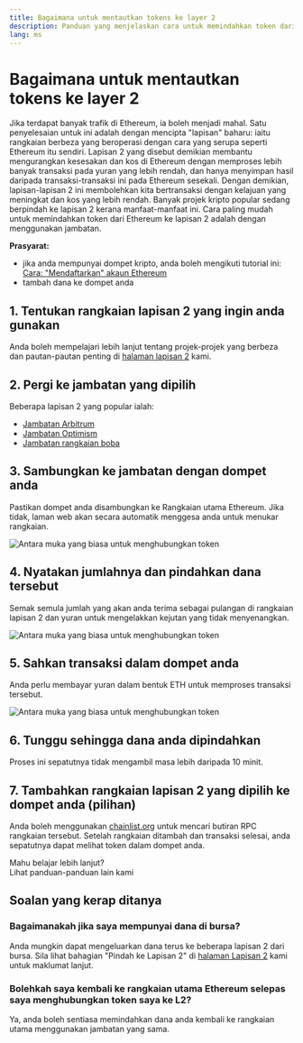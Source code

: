 ```yaml
---
title: Bagaimana untuk mentautkan tokens ke layer 2
description: Panduan yang menjelaskan cara untuk memindahkan token dari Ethereum ke lapisan 2 menggunakan jambatan.
lang: ms
---
```


# Bagaimana untuk mentautkan tokens ke layer 2

Jika terdapat banyak trafik di Ethereum, ia boleh menjadi mahal. Satu penyelesaian untuk ini adalah dengan mencipta "lapisan" baharu: iaitu rangkaian berbeza yang beroperasi dengan cara yang serupa seperti Ethereum itu sendiri. Lapisan 2 yang disebut demikian membantu mengurangkan kesesakan dan kos di Ethereum dengan memproses lebih banyak transaksi pada yuran yang lebih rendah, dan hanya menyimpan hasil daripada transaksi-transaksi ini pada Ethereum sesekali. Dengan demikian, lapisan-lapisan 2 ini membolehkan kita bertransaksi dengan kelajuan yang meningkat dan kos yang lebih rendah. Banyak projek kripto popular sedang berpindah ke lapisan 2 kerana manfaat-manfaat ini. Cara paling mudah untuk memindahkan token dari Ethereum ke lapisan 2 adalah dengan menggunakan jambatan.

**Prasyarat:**

- jika anda mempunyai dompet kripto, anda boleh mengikuti tutorial ini: [Cara: "Mendaftarkan" akaun Ethereum](/guides/how-to-register-an-ethereum-account/)
- tambah dana ke dompet anda

## 1. Tentukan rangkaian lapisan 2 yang ingin anda gunakan

Anda boleh mempelajari lebih lanjut tentang projek-projek yang berbeza dan pautan-pautan penting di [halaman lapisan 2](/layer-2/) kami.

## 2. Pergi ke jambatan yang dipilih

Beberapa lapisan 2 yang popular ialah:

- [Jambatan Arbitrum](https://bridge.arbitrum.io/?l2ChainId=42161)
- [Jambatan Optimism](https://app.optimism.io/bridge/deposit)
- [Jambatan rangkaian boba](https://gateway.boba.network/)

## 3. Sambungkan ke jambatan dengan dompet anda

Pastikan dompet anda disambungkan ke Rangkaian utama Ethereum. Jika tidak, laman web akan secara automatik menggesa anda untuk menukar rangkaian.

![Antara muka yang biasa untuk menghubungkan token](./bridge1.png)

## 4. Nyatakan jumlahnya dan pindahkan dana tersebut

Semak semula jumlah yang akan anda terima sebagai pulangan di rangkaian lapisan 2 dan yuran untuk mengelakkan kejutan yang tidak menyenangkan.

![Antara muka yang biasa untuk menghubungkan token](./bridge2.png)

## 5. Sahkan transaksi dalam dompet anda

Anda perlu membayar yuran dalam bentuk ETH untuk memproses transaksi tersebut.

![Antara muka yang biasa untuk menghubungkan token](./bridge3.png)

## 6. Tunggu sehingga dana anda dipindahkan

Proses ini sepatutnya tidak mengambil masa lebih daripada 10 minit.

## 7. Tambahkan rangkaian lapisan 2 yang dipilih ke dompet anda (pilihan)

Anda boleh menggunakan [chainlist.org](http://chainlist.org) untuk mencari butiran RPC rangkaian tersebut. Setelah rangkaian ditambah dan transaksi selesai, anda sepatutnya dapat melihat token dalam dompet anda.
<br />

<Alert variant="update">
<Emoji text=":eyes:" className="text-4xl"/>
<AlertContent className="justify-between flex-row items-center">
  <div>Mahu belajar lebih lanjut?</div>
  <ButtonLink href="/guides/">
    Lihat panduan-panduan lain kami
  </ButtonLink>
</AlertContent>
</Alert>

## Soalan yang kerap ditanya

### Bagaimanakah jika saya mempunyai dana di bursa?

Anda mungkin dapat mengeluarkan dana terus ke beberapa lapisan 2 dari bursa. Sila lihat bahagian "Pindah ke Lapisan 2" di [halaman Lapisan 2](/layer-2/) kami untuk maklumat lanjut.

### Bolehkah saya kembali ke rangkaian utama Ethereum selepas saya menghubungkan token saya ke L2?

Ya, anda boleh sentiasa memindahkan dana anda kembali ke rangkaian utama menggunakan jambatan yang sama.
